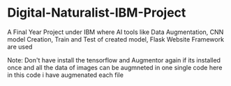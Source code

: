 # Digital-Naturalist-IBM-Project

A Final Year Project under IBM where AI tools like Data Augmentation, CNN model Creation, Train and Test of created model, Flask Website Framework  are used 

Note: Don't have install the tensorflow and Augmentor again if its installed once and all the data of images can be augmneted in one single code here in this code i have augmenated each file 
